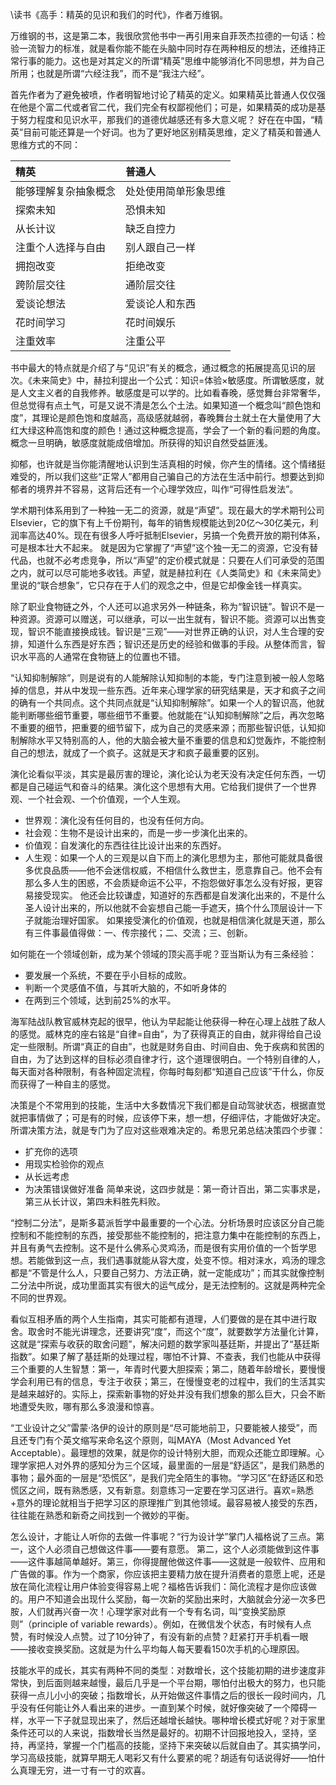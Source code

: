\读书《高手：精英的见识和我们的时代》，作者万维钢。

万维钢的书，这是第二本，我很欣赏他书中一再引用来自菲茨杰拉德的一句话：检验一流智力的标准，就是看你能不能在头脑中同时存在两种相反的想法，还维持正常行事的能力。这也是对其定义的所谓“精英”思维中能够消化不同思想，并为自己所用；也就是所谓“六经注我”，而不是“我注六经”。


首先作者为了避免被喷，作者明智地讨论了精英的定义。如果精英比普通人仅仅强在他是个富二代或者官二代，我们完全有权鄙视他们；可是，如果精英的成功是基于努力程度和见识水平，那我们的道德优越感还有多大意义呢？ 好在在中国，“精英”目前可能还算是一个好词。也为了更好地区别精英思维，定义了精英和普通人思维方式的不同：

| 精英 | 普通人 |
|:------|:------|
| 能够理解复杂抽象概念 | 处处使用简单形象思维 |
| 探索未知 | 恐惧未知 |
| 从长计议 | 缺乏自控力 |
| 注重个人选择与自由 | 别人跟自己一样 |
| 拥抱改变 | 拒绝改变 |
| 跨阶层交往 | 通阶层交往 |
| 爱谈论想法 | 爱谈论人和东西 |
| 花时间学习 | 花时间娱乐 |
| 注重效率 | 注重公平 |

书中最大的特点就是介绍了与“见识”有关的概念，通过概念的拓展提高见识的层次。《未来简史》中，赫拉利提出一个公式：知识=体验×敏感度。所谓敏感度，就是人文主义者的自我修养。敏感度是可以学的。比如看春晚，感觉舞台非常奢华，但总觉得有点土气，可是又说不清是怎么个土法。如果知道一个概念叫“颜色饱和度”，其理论是颜色饱和度越高，高级感就越弱，春晚舞台土就土在大量使用了大红大绿这种高饱和度的颜色！通过这种概念提高，学会了一个新的看问题的角度。概念一旦明确，敏感度就能成倍增加。所获得的知识自然受益匪浅。

抑郁，也许就是当你能清醒地认识到生活真相的时候，你产生的情绪。这个情绪挺难受的，所以我们这些“正常人”都用自己骗自己的方法在生活中前行。想要达到抑郁者的境界并不容易，这背后还有一个心理学效应，叫作“可得性启发法”。

学术期刊体系用到了一种独一无二的资源，就是“声望”。现在最大的学术期刊公司Elsevier，它的旗下有上千份期刊，每年的销售规模能达到20亿～30亿美元，利润率高达40%。现在有很多人呼吁抵制Elsevier，另搞一个免费开放的期刊体系，可是根本壮大不起来。 就是因为它掌握了“声望”这个独一无二的资源，它没有替代品，也就不必考虑竞争，所以“声望”的定价模式就是：只要在人们可承受的范围之内，就可以尽可能地多收钱。声望，就是赫拉利在《人类简史》和《未来简史》里说的“联合想象”，它只存在于人们的观念之中，但是它却像金钱一样真实。

除了职业食物链之外，个人还可以追求另外一种链条，称为“智识链”。智识不是一种资源。资源可以赠送，可以继承，可以一出生就有，智识不能。资源可以出售变现，智识不能直接换成钱。智识是“三观”——对世界正确的认识，对人生合理的安排，知道什么东西是好东西；智识还是历史的经验和做事的手段。从整体而言，智识水平高的人通常在食物链上的位置也不错。

“认知抑制解除”，则是说有的人能解除认知抑制的本能，专门注意到被一般人忽略掉的信息，并从中发现一些东西。近年来心理学家的研究结果是，天才和疯子之间的确有一个共同点。这个共同点就是“认知抑制解除”。如果一个人的智识高，他就能判断哪些细节重要，哪些细节不重要。他就能在“认知抑制解除”之后，再次忽略不重要的细节，把重要的细节留下，成为自己的灵感来源；而那些智识低，认知抑制解除水平又特别高的人，他的大脑会被大量不重要的信息和幻觉轰炸，不能控制自己的想法，就成了一个疯子。这就是天才和疯子最重要的区别。

演化论看似平淡，其实是最厉害的理论，演化论认为老天没有决定任何东西，一切都是自己碰运气和奋斗的结果。演化这个思想有大用。它给我们提供了一个世界观、一个社会观、一个价值观，一个人生观。
 - 世界观：演化没有任何目的，也没有任何方向。
 - 社会观：生物不是设计出来的，而是一步一步演化出来的。
 - 价值观：自发演化的东西往往比设计出来的东西好。
 - 人生观：如果一个人的三观是以自下而上的演化思想为主，那他可能就具备很多优良品质——他不会迷信权威，不相信什么救世主，愿意靠自己。他不会有那么多人生的困惑，不会质疑命运不公平，不抱怨做好事怎么没有好报，更容易接受现实。 他还会比较谦虚，知道好的东西都是自发演化出来的，不是什么圣人设计出来的，所以他就不会妄想自己能一手遮天，搞个什么顶层设计一下子就能治理好国家。
如果接受演化的价值观，也就是相信演化就是天道，那么有三件事最值得做：一、传宗接代；二、交流；三、创新。

如何能在一个领域创新，成为某个领域的顶尖高手呢？亚当斯认为有三条经验：
 - 要发展一个系统，不要在乎小目标的成败。
 - 判断一个灵感值不值，与其听大脑的，不如听身体的
 - 在两到三个领域，达到前25%的水平。

海军陆战队教官威林克起的很早，他认为早起能让他获得一种在心理上战胜了敌人的感觉。威林克的座右铭是“自律=自由”，为了获得真正的自由，就非得给自己设定一些限制。所谓“真正的自由”，也就是财务自由、时间自由、免于疾病和贫困的自由，为了达到这样的目标必须自律才行，这个道理很明白。一个特别自律的人，每天面对各种限制，有各种固定流程，你每时每刻都“知道自己应该”干什么，你反而获得了一种自主的感觉。

决策是个不常用到的技能，生活中大多数情况下我们都是自动驾驶状态，根据直觉就把事情做了；可是有的时候，应该停下来，想一想，仔细评估，才能做好决定。所谓决策方法，就是专门为了应对这些艰难决定的。希思兄弟总结决策四个步骤：
 - 扩充你的选项
 - 用现实检验你的观点
 - 从长远考虑
 - 为决策错误做好准备
简单来说，这四步就是：第一奇计百出，第二实事求是，第三从长计议，第四未料胜先料败。

“控制二分法”，是斯多葛派哲学中最重要的一个心法。分析场景时应该区分自己能控制和不能控制的东西，接受那些不能控制的，把注意力集中在能控制的东西上，并且有勇气去控制。这不是什么佛系心灵鸡汤，而是很有实用价值的一个哲学思想。若能做到这一点，我们遇事就能从容大度，处变不惊。相对涞水，鸡汤的理念都是“不管是什么人，只要自己努力、方法正确，就一定能成功”；而其实就像控制二分法中所说，成功里面其实有很大的运气成分，是无法控制的。这就是两种完全不同的世界观。

看似互相矛盾的两个人生指南，其实可能都有道理，人们要做的是在其中进行取舍。取舍时不能光讲理念，还要讲究“度”，而这个“度”，就要数学方法量化计算，这就是“探索与收获的取舍问题”，解决问题的数学家叫基廷斯，并提出了“基廷斯指数”。如果了解了基廷斯的处理过程，哪怕不计算、不查表，我们也能从中获得三个重要的人生智慧：第一，年青时代要大胆探索；第二，随着年龄增长，要慢慢学会利用已有的信息，专注于收获；第三，在慢慢变老的过程中，我们的生活其实是越来越好的。实际上，探索新事物的好处并没有我们想象的那么巨大，只会不断地遭受失败，哪有那么多浪漫和惊喜。

“工业设计之父”雷蒙·洛伊的设计的原则是“尽可能地前卫，只要能被人接受”，而且还专门有个英文缩写来命名这个原则，叫MAYA（Most Advanced Yet Acceptable）。最理想的效果，就是你的设计特别大胆，而观众还能立即理解。心理学家把人对外界的感知分为三个区域，最里面的一层是“舒适区”，是我们熟悉的事物；最外面的一层是“恐慌区”，是我们完全陌生的事物。“学习区”在舒适区和恐慌区之间，既有熟悉感，又有新意。刻意练习一定要在学习区进行。喜欢=熟悉+意外的理论就相当于把学习区的原理推广到其他领域。最容易被人接受的东西，往往能在熟悉和新奇之间找到一个微妙的平衡。

怎么设计，才能让人听你的去做一件事呢？“行为设计学”掌门人福格说了三点。第一，这个人必须自己想做这件事——要有意愿。 第二，这个人必须能做到这件事——这件事越简单越好。第三，你得提醒他做这件事——这就是一般软件、应用和广告做的事。作为一个商家，你应该把主要精力放在提升消费者的意愿上呢，还是放在简化流程让用户体验变得容易上呢？福格告诉我们：简化流程才是你应该做的。用户不知道会出现什么奖励，每一次新的奖励出来时，大脑就会分泌一次多巴胺，人们就再兴奋一次！心理学家对此有一个专有名词，叫“变换奖励原则”（principle of variable rewards）。例如，在微信发个状态，有时候有人点赞，有时候没人点赞。过了10分钟了，有没有新的点赞？赶紧打开手机看一眼——接收变换奖励。这就是为什么平均每人每天要看150次手机的心理原因。

技能水平的成长，其实有两种不同的类型：对数增长，这个技能初期的进步速度非常快，到后面则越来越慢，最后几乎是一个平台期，哪怕付出极大的努力，也只能获得一点儿小小的突破；指数增长，从开始做这件事情之后的很长一段时间内，几乎没有任何能让外人看出来的进步。一直到某个时候，就好像突破了一个障碍一样，水平一下子就显现出来了，然后还越增长越快。哪种增长模式好呢？对于家里条件还可以的人来说，指数增长当然是最好的。初期不计回报地投入，坚持，坚持，再坚持，掌握一个门槛高的技能，坚持下来突破以后就自由了。其实搞学问，学习高级技能，就算早期无人喝彩又有什么要紧的呢？胡适有句话说得好——怕什么真理无穷，进一寸有一寸的欢喜。















